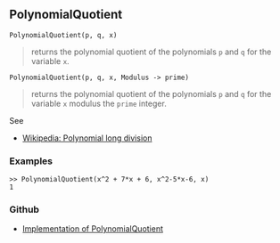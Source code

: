 ## PolynomialQuotient

```
PolynomialQuotient(p, q, x)
```

> returns the polynomial quotient of the polynomials `p` and `q` for the variable `x`.

```
PolynomialQuotient(p, q, x, Modulus -> prime)
```

> returns the polynomial quotient of the polynomials `p` and `q` for the variable `x` modulus the `prime` integer.
  
See
* [Wikipedia: Polynomial long division](https://en.wikipedia.org/wiki/Polynomial_long_division)

### Examples

```
>> PolynomialQuotient(x^2 + 7*x + 6, x^2-5*x-6, x) 
1
```
 

### Github

* [Implementation of PolynomialQuotient](https://github.com/axkr/symja_android_library/blob/master/symja_android_library/matheclipse-core/src/main/java/org/matheclipse/core/builtin/Algebra.java#L3391) 
